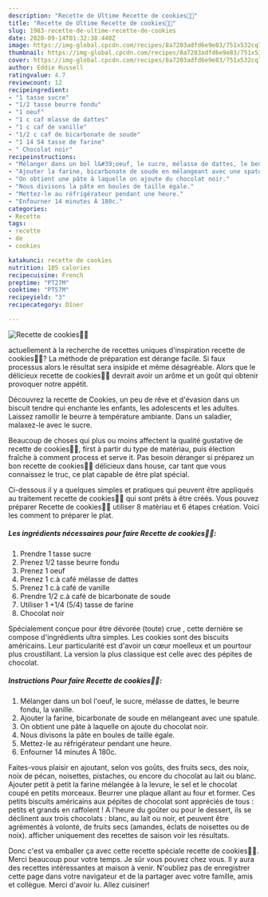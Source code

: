 ```yaml
---
description: "Recette de Ultime Recette de cookies🍪🍪"
title: "Recette de Ultime Recette de cookies🍪🍪"
slug: 1983-recette-de-ultime-recette-de-cookies
date: 2020-09-14T01:32:38.440Z
image: https://img-global.cpcdn.com/recipes/8a7203adfd6e9e83/751x532cq70/recette-de-cookies🍪🍪-photo-principale-de-la-recette.jpg
thumbnail: https://img-global.cpcdn.com/recipes/8a7203adfd6e9e83/751x532cq70/recette-de-cookies🍪🍪-photo-principale-de-la-recette.jpg
cover: https://img-global.cpcdn.com/recipes/8a7203adfd6e9e83/751x532cq70/recette-de-cookies🍪🍪-photo-principale-de-la-recette.jpg
author: Eddie Russell
ratingvalue: 4.7
reviewcount: 12
recipeingredient:
- "1 tasse sucre"
- "1/2 tasse beurre fondu"
- "1 oeuf"
- "1 c caf mlasse de dattes"
- "1 c caf de vanille"
- "1/2 c caf de bicarbonate de soude"
- "1 14 54 tasse de farine"
- " Chocolat noir"
recipeinstructions:
- "Mélanger dans un bol l&#39;oeuf, le sucre, mélasse de dattes, le beurre fondu, la vanille."
- "Ajouter la farine, bicarbonate de soude en mélangeant avec une spatule."
- "On obtient une pâte à laquelle on ajoute du chocolat noir."
- "Nous divisons la pâte en boules de taille égale."
- "Mettez-le au réfrigérateur pendant une heure."
- "Enfourner 14 minutes À 180c."
categories:
- Recette
tags:
- recette
- de
- cookies

katakunci: recette de cookies 
nutrition: 105 calories
recipecuisine: French
preptime: "PT27M"
cooktime: "PT57M"
recipeyield: "3"
recipecategory: Dîner

---
```



![Recette de cookies🍪🍪](https://img-global.cpcdn.com/recipes/8a7203adfd6e9e83/751x532cq70/recette-de-cookies🍪🍪-photo-principale-de-la-recette.jpg)

actuellement à la recherche de recettes uniques d'inspiration recette de cookies🍪🍪? La méthode de préparation est dérange facile. Si faux processus alors le résultat sera insipide et même désagréable. Alors que le délicieux recette de cookies🍪🍪 devrait avoir un arôme et un goût qui obtenir provoquer notre appétit.

Découvrez la recette de Cookies, un peu de rêve et d&#39;évasion dans un biscuit tendre qui enchante les enfants, les adolescents et les adultes. Laissez ramollir le beurre à température ambiante. Dans un saladier, malaxez-le avec le sucre.

Beaucoup de choses qui plus ou moins affectent la qualité gustative de recette de cookies🍪🍪, first à partir du type de matériau, puis élection fraîche à comment process et serve it. Pas besoin déranger si préparez un bon recette de cookies🍪🍪 délicieux dans house, car tant que vous connaissez le truc, ce plat capable de être plat spécial.


Ci-dessous il y a quelques simples et pratiques qui peuvent être appliqués au traitement recette de cookies🍪🍪 qui sont prêts à être créés. Vous pouvez préparer Recette de cookies🍪🍪 utiliser 8 matériau et 6 étapes création. Voici les comment to préparer le plat.

<!--inarticleads1-->

##### Les ingrédients nécessaires pour faire Recette de cookies🍪🍪:

1. Prendre 1 tasse sucre
1. Prenez 1/2 tasse beurre fondu
1. Prenez 1 oeuf
1. Prenez 1 c.à café mélasse de dattes
1. Prenez 1 c.à café de vanille
1. Prendre 1/2 c.à café de bicarbonate de soude
1. Utiliser 1 +1/4 (5/4) tasse de farine
1.   Chocolat noir


Spécialement conçue pour être dévorée (toute) crue , cette dernière se compose d&#39;ingrédients ultra simples. Les cookies sont des biscuits américains. Leur particularité est d&#39;avoir un cœur moelleux et un pourtour plus croustillant. La version la plus classique est celle avec des pépites de chocolat. 

<!--inarticleads2-->

##### Instructions Pour faire Recette de cookies🍪🍪:

1. Mélanger dans un bol l&#39;oeuf, le sucre, mélasse de dattes, le beurre fondu, la vanille.
1. Ajouter la farine, bicarbonate de soude en mélangeant avec une spatule.
1. On obtient une pâte à laquelle on ajoute du chocolat noir.
1. Nous divisons la pâte en boules de taille égale.
1. Mettez-le au réfrigérateur pendant une heure.
1. Enfourner 14 minutes À 180c.


Faites-vous plaisir en ajoutant, selon vos goûts, des fruits secs, des noix, noix de pécan, noisettes, pistaches, ou encore du chocolat au lait ou blanc. Ajouter petit à petit la farine mélangée à la levure, le sel et le chocolat coupé en petits morceaux. Beurrer une plaque allant au four et former. Ces petits biscuits américains aux pépites de chocolat sont appréciés de tous : petits et grands en raffolent ! A l&#39;heure du goûter ou pour le dessert, ils se déclinent aux trois chocolats : blanc, au lait ou noir, et peuvent être agrémentés à volonté, de fruits secs (amandes, éclats de noisettes ou de noix). afficher uniquement des recettes de saison voir les résultats. 


Donc c'est va emballer ça avec cette recette spéciale recette de cookies🍪🍪. Merci beaucoup pour votre temps. Je sûr vous pouvez chez vous. Il y aura des recettes  intéressantes at maison à venir. N'oubliez pas de enregistrer cette page dans votre navigateur et de la partager avec votre famille, amis et collègue. Merci d'avoir lu. Allez cuisiner!
